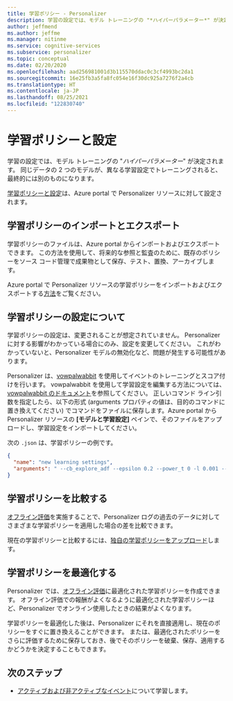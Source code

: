 ```yaml
---
title: 学習ポリシー - Personalizer
description: 学習の設定では、モデル トレーニングの "*ハイパーパラメーター*" が決定されます。 同じデータの 2 つのモデルが、異なる学習設定でトレーニングされると、最終的には別のものになります。
author: jeffmend
ms.author: jeffme
ms.manager: nitinme
ms.service: cognitive-services
ms.subservice: personalizer
ms.topic: conceptual
ms.date: 02/20/2020
ms.openlocfilehash: aad256981001d3b115570ddac0c3cf4993bc2da1
ms.sourcegitcommit: 16e25fb3a5fa8fc054e16f30dc925a7276f2a4cb
ms.translationtype: HT
ms.contentlocale: ja-JP
ms.lasthandoff: 08/25/2021
ms.locfileid: "122830740"
---
```

# <a name="learning-policy-and-settings"></a>学習ポリシーと設定

学習の設定では、モデル トレーニングの "*ハイパーパラメーター*" が決定されます。 同じデータの 2 つのモデルが、異なる学習設定でトレーニングされると、最終的には別のものになります。

[学習ポリシーと設定](how-to-settings.md#configure-rewards-for-the-feedback-loop)は、Azure portal で Personalizer リソースに対して設定されます。

## <a name="import-and-export-learning-policies"></a>学習ポリシーのインポートとエクスポート

学習ポリシーのファイルは、Azure portal からインポートおよびエクスポートできます。 この方法を使用して、将来的な参照と監査のために、既存のポリシーをソース コード管理で成果物として保存、テスト、置換、アーカイブします。

Azure portal で Personalizer リソースの学習ポリシーをインポートおよびエクスポートする[方法](how-to-manage-model.md#import-a-new-learning-policy)をご覧ください。

## <a name="understand-learning-policy-settings"></a>学習ポリシーの設定について

学習ポリシーの設定は、変更されることが想定されていません。 Personalizer に対する影響がわかっている場合にのみ、設定を変更してください。 これがわかっていないと、Personalizer モデルの無効化など、問題が発生する可能性があります。

Personalizer は、[vowpalwabbit](https://github.com/VowpalWabbit) を使用してイベントのトレーニングとスコア付けを行います。 vowpalwabbit を使用して学習設定を編集する方法については、[vowpalwabbit のドキュメント](https://github.com/VowpalWabbit/vowpal_wabbit/wiki/Command-line-arguments)を参照してください。 正しいコマンド ライン引数を指定したら、以下の形式 (arguments プロパティの値は、目的のコマンドに置き換えてください) でコマンドをファイルに保存します。Azure portal から Personalizer リソースの **[モデルと学習設定]** ペインで、そのファイルをアップロードし、学習設定をインポートしてください。

次の `.json` は、学習ポリシーの例です。

```json
{
  "name": "new learning settings",
  "arguments": " --cb_explore_adf --epsilon 0.2 --power_t 0 -l 0.001 --cb_type mtr -q ::"
}
```

## <a name="compare-learning-policies"></a>学習ポリシーを比較する

[オフライン評価](concepts-offline-evaluation.md)を実施することで、Personalizer ログの過去のデータに対してさまざまな学習ポリシーを適用した場合の差を比較できます。

現在の学習ポリシーと比較するには、[独自の学習ポリシーをアップロード](how-to-manage-model.md)します。

## <a name="optimize-learning-policies"></a>学習ポリシーを最適化する

Personalizer では、[オフライン評価](how-to-offline-evaluation.md)に最適化された学習ポリシーを作成できます。 オフライン評価での報酬がよくなるように最適化された学習ポリシーほど、Personalizer でオンライン使用したときの結果がよくなります。

学習ポリシーを最適化した後は、Personalizer にそれを直接適用し、現在のポリシーをすぐに置き換えることができます。 または、最適化されたポリシーをさらに評価するために保存しておき、後でそのポリシーを破棄、保存、適用するかどうかを決定することもできます。

## <a name="next-steps"></a>次のステップ

* [アクティブおよび非アクティブなイベント](concept-active-inactive-events.md)について学習します。
